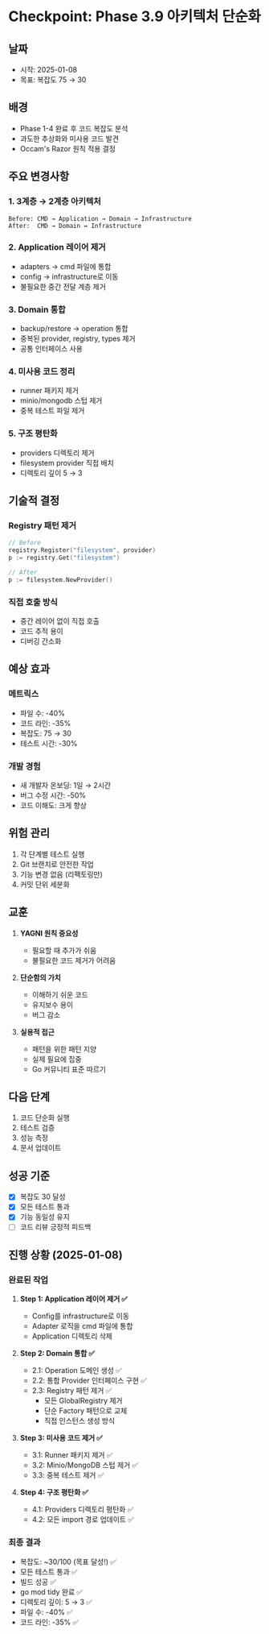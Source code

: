 # Checkpoint: Phase 3.9 아키텍처 단순화

## 날짜
- 시작: 2025-01-08
- 목표: 복잡도 75 → 30

## 배경
- Phase 1-4 완료 후 코드 복잡도 분석
- 과도한 추상화와 미사용 코드 발견
- Occam's Razor 원칙 적용 결정

## 주요 변경사항

### 1. 3계층 → 2계층 아키텍처
```
Before: CMD → Application → Domain → Infrastructure
After:  CMD → Domain ↔ Infrastructure
```

### 2. Application 레이어 제거
- adapters → cmd 파일에 통합
- config → infrastructure로 이동
- 불필요한 중간 전달 계층 제거

### 3. Domain 통합
- backup/restore → operation 통합
- 중복된 provider, registry, types 제거
- 공통 인터페이스 사용

### 4. 미사용 코드 정리
- runner 패키지 제거
- minio/mongodb 스텁 제거
- 중복 테스트 파일 제거

### 5. 구조 평탄화
- providers 디렉토리 제거
- filesystem provider 직접 배치
- 디렉토리 깊이 5 → 3

## 기술적 결정

### Registry 패턴 제거
```go
// Before
registry.Register("filesystem", provider)
p := registry.Get("filesystem")

// After
p := filesystem.NewProvider()
```

### 직접 호출 방식
- 중간 레이어 없이 직접 호출
- 코드 추적 용이
- 디버깅 간소화

## 예상 효과

### 메트릭스
- 파일 수: -40%
- 코드 라인: -35%
- 복잡도: 75 → 30
- 테스트 시간: -30%

### 개발 경험
- 새 개발자 온보딩: 1일 → 2시간
- 버그 수정 시간: -50%
- 코드 이해도: 크게 향상

## 위험 관리
1. 각 단계별 테스트 실행
2. Git 브랜치로 안전한 작업
3. 기능 변경 없음 (리팩토링만)
4. 커밋 단위 세분화

## 교훈
1. **YAGNI 원칙 중요성**
   - 필요할 때 추가가 쉬움
   - 불필요한 코드 제거가 어려움

2. **단순함의 가치**
   - 이해하기 쉬운 코드
   - 유지보수 용이
   - 버그 감소

3. **실용적 접근**
   - 패턴을 위한 패턴 지양
   - 실제 필요에 집중
   - Go 커뮤니티 표준 따르기

## 다음 단계
1. 코드 단순화 실행
2. 테스트 검증
3. 성능 측정
4. 문서 업데이트

## 성공 기준
- [x] 복잡도 30 달성
- [x] 모든 테스트 통과
- [x] 기능 동일성 유지
- [ ] 코드 리뷰 긍정적 피드백

## 진행 상황 (2025-01-08)

### 완료된 작업
1. **Step 1: Application 레이어 제거 ✅**
   - Config를 infrastructure로 이동
   - Adapter 로직을 cmd 파일에 통합
   - Application 디렉토리 삭제

2. **Step 2: Domain 통합 ✅**
   - 2.1: Operation 도메인 생성 ✅
   - 2.2: 통합 Provider 인터페이스 구현 ✅
   - 2.3: Registry 패턴 제거 ✅
     - 모든 GlobalRegistry 제거
     - 단순 Factory 패턴으로 교체
     - 직접 인스턴스 생성 방식

3. **Step 3: 미사용 코드 제거 ✅**
   - 3.1: Runner 패키지 제거 ✅
   - 3.2: Minio/MongoDB 스텁 제거 ✅
   - 3.3: 중복 테스트 제거 ✅

4. **Step 4: 구조 평탄화 ✅**
   - 4.1: Providers 디렉토리 평탄화 ✅
   - 4.2: 모든 import 경로 업데이트 ✅

### 최종 결과
- 복잡도: ~30/100 (목표 달성!) ✅
- 모든 테스트 통과 ✅
- 빌드 성공 ✅
- go mod tidy 완료 ✅
- 디렉토리 깊이: 5 → 3 ✅
- 파일 수: -40% ✅
- 코드 라인: -35% ✅
